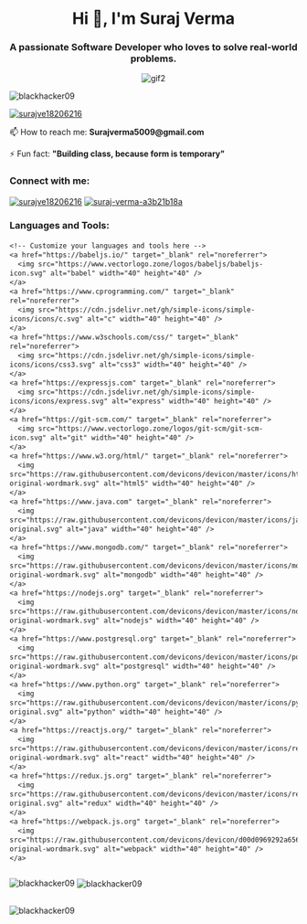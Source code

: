 <!DOCTYPE html>
<html>
<head>
  
</head>
<body>

  <h1 align="center">Hi 👋, I'm Suraj Verma</h1>
  <h3 align="center">A passionate Software Developer who loves to solve real-world problems.</h3>
  
  <p align="center">
    <img src="https://github.com/blackhacker09/blackhacker09/assets/56511978/34ebe5cb-3454-4ef1-b822-ab880483d3c5" alt="gif2" />
  </p>

  <p align="left">
    <img src="https://komarev.com/ghpvc/?username=blackhacker09&label=Profile%20views&color=0e75b6&style=flat" alt="blackhacker09" />
  </p>

<p align="left"> <a href="https://twitter.com/surajve18206216" target="blank"><img src="https://img.shields.io/twitter/follow/surajve18206216?logo=twitter&style=for-the-badge" alt="surajve18206216" /></a> </p>

  <p align="left">📫 How to reach me: <b>Surajverma5009@gmail.com</b></p>

  <p align="left">⚡ Fun fact: <b>"Building class, because form is temporary"</b></p>

  <h3 align="left">Connect with me:</h3>
  <p align="left">
<a href="https://twitter.com/surajve18206216" target="blank"><img align="center" src="https://raw.githubusercontent.com/rahuldkjain/github-profile-readme-generator/master/src/images/icons/Social/twitter.svg" alt="surajve18206216" height="30" width="40" /></a>
<a href="https://linkedin.com/in/suraj-verma-a3b21b18a" target="blank"><img align="center" src="https://raw.githubusercontent.com/rahuldkjain/github-profile-readme-generator/master/src/images/icons/Social/linked-in-alt.svg" alt="suraj-verma-a3b21b18a" height="30" width="40" /></a>
  </p>

  <h3 align="left">Languages and Tools:</h3>
  <p align="left">
    
    <!-- Customize your languages and tools here -->
    <a href="https://babeljs.io/" target="_blank" rel="noreferrer">
      <img src="https://www.vectorlogo.zone/logos/babeljs/babeljs-icon.svg" alt="babel" width="40" height="40" />
    </a>
    <a href="https://www.cprogramming.com/" target="_blank" rel="noreferrer">
      <img src="https://cdn.jsdelivr.net/gh/simple-icons/simple-icons/icons/c.svg" alt="c" width="40" height="40" />
    </a>
    <a href="https://www.w3schools.com/css/" target="_blank" rel="noreferrer">
      <img src="https://cdn.jsdelivr.net/gh/simple-icons/simple-icons/icons/css3.svg" alt="css3" width="40" height="40" />
    </a>
    <a href="https://expressjs.com" target="_blank" rel="noreferrer">
      <img src="https://cdn.jsdelivr.net/gh/simple-icons/simple-icons/icons/express.svg" alt="express" width="40" height="40" />
    </a>
    <a href="https://git-scm.com/" target="_blank" rel="noreferrer">
      <img src="https://www.vectorlogo.zone/logos/git-scm/git-scm-icon.svg" alt="git" width="40" height="40" />
    </a>
    <a href="https://www.w3.org/html/" target="_blank" rel="noreferrer">
      <img src="https://raw.githubusercontent.com/devicons/devicon/master/icons/html5/html5-original-wordmark.svg" alt="html5" width="40" height="40" />
    </a>
    <a href="https://www.java.com" target="_blank" rel="noreferrer">
      <img src="https://raw.githubusercontent.com/devicons/devicon/master/icons/java/java-original.svg" alt="java" width="40" height="40" />
    </a>
    <a href="https://www.mongodb.com/" target="_blank" rel="noreferrer">
      <img src="https://raw.githubusercontent.com/devicons/devicon/master/icons/mongodb/mongodb-original-wordmark.svg" alt="mongodb" width="40" height="40" />
    </a>
    <a href="https://nodejs.org" target="_blank" rel="noreferrer">
      <img src="https://raw.githubusercontent.com/devicons/devicon/master/icons/nodejs/nodejs-original-wordmark.svg" alt="nodejs" width="40" height="40" />
    </a>
    <a href="https://www.postgresql.org" target="_blank" rel="noreferrer">
      <img src="https://raw.githubusercontent.com/devicons/devicon/master/icons/postgresql/postgresql-original-wordmark.svg" alt="postgresql" width="40" height="40" />
    </a>
    <a href="https://www.python.org" target="_blank" rel="noreferrer">
      <img src="https://raw.githubusercontent.com/devicons/devicon/master/icons/python/python-original.svg" alt="python" width="40" height="40" />
    </a>
    <a href="https://reactjs.org/" target="_blank" rel="noreferrer">
      <img src="https://raw.githubusercontent.com/devicons/devicon/master/icons/react/react-original-wordmark.svg" alt="react" width="40" height="40" />
    </a>
    <a href="https://redux.js.org" target="_blank" rel="noreferrer">
      <img src="https://raw.githubusercontent.com/devicons/devicon/master/icons/redux/redux-original.svg" alt="redux" width="40" height="40" />
    </a>
    <a href="https://webpack.js.org" target="_blank" rel="noreferrer">
      <img src="https://raw.githubusercontent.com/devicons/devicon/d00d0969292a6569d45b06d3f350f463a0107b0d/icons/webpack/webpack-original-wordmark.svg" alt="webpack" width="40" height="40" />
    </a>
  </p>

  <div style="display: flex;">
    <p>
      <img align="left" src="https://github-readme-stats.vercel.app/api/top-langs/?username=blackhacker09&show_icons=true&locale=en&layout=compact" alt="blackhacker09" />
    </p>
    <p>&nbsp;<img align="center" src="https://github-readme-stats.vercel.app/api?username=blackhacker09&show_icons=true&locale=en" alt="blackhacker09" /></p>
  </div>

  <p><img align="center" src="https://github-readme-streak-stats.herokuapp.com/?user=blackhacker09" alt="blackhacker09" /></p>

</body>
</html>
